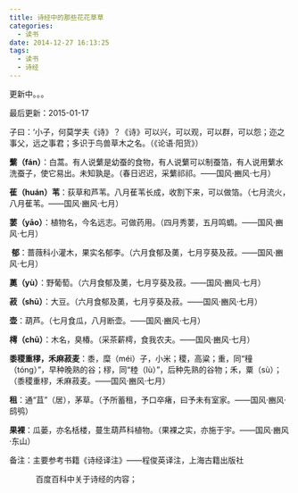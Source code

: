 ```yaml
---
title: 诗经中的那些花花草草
categories:
  - 读书
date: 2014-12-27 16:13:25
tags:
  - 读书
  - 诗经
---
```


更新中。。。

最后更新：2015-01-17

子曰：‘小子，何莫学夫《诗》？《诗》可以兴，可以观，可以群，可以怨；迩之事父，远之事君；多识于鸟兽草木之名。（《论语·阳货》）

<!-- more -->

**蘩（fán）**：白蒿。有人说蘩是幼蚕的食物，有人说蘩可以制蚕箔，有人说用蘩水洗蚕子，使它易出。未知孰是。（春日迟迟，采蘩祁祁。——国风·豳风·七月）

**萑（huán）苇**：荻草和芦苇。八月萑苇长成，收割下来，可以做箔。（七月流火，八月萑苇。——国风·豳风·七月）

**葽（yāo）**：植物名，今名远志。可做药用。（四月秀葽，五月鸣蜩。——国风·豳风·七月）

 **郁**：蔷薇科小灌木，果实名郁李。（六月食郁及薁，七月亨葵及菽。——国风·豳风·七月）

**薁（yù）**：野葡萄。（六月食郁及薁，七月亨葵及菽。——国风·豳风·七月）

**菽（shū）**：大豆。（六月食郁及薁，七月亨葵及菽。——国风·豳风·七月）

**壶**：葫芦。（七月食瓜，八月断壶。——国风·豳风·七月）

**樗（chū）**：木名，臭椿。（采茶薪樗，食我农夫。——国风·豳风·七月）

**黍稷重穋，禾麻菽麦**：黍，糜（méi）子，小米；稷，高粱；重，同“穜（tóng）”，早种晚熟的谷；穋，同“稑（lù）”，后种先熟的谷物；禾，粟（sù）；（黍稷重穋，禾麻菽麦。——国风·豳风·七月）

**租**：通“苴”（居），茅草。（予所蓄租，予口卒瘏，曰予未有室家。——国风·豳风·鸱鸮）

**果裸**：瓜蒌，亦名栝楼，蔓生葫芦科植物。（果裸之实，亦施于宇。——国风·豳风·东山）

备注：主要参考书籍《诗经译注》——程俊英译注，上海古籍出版社

            百度百科中关于诗经的内容；
